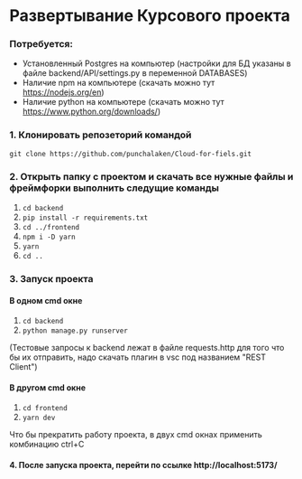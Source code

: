 # Развертывание Курсового проекта 
### Потребуется: 
* Установленный Postgres на компьютер (настройки для БД указаны в файле backend/API/settings.py в переменной DATABASES)
* Наличие npm на компьютере (скачать можно тут https://nodejs.org/en)
* Наличие python на компьютере (скачать можно тут https://www.python.org/downloads/)
  
### 1. Клонировать репозеторий командой 
```
git clone https://github.com/punchalaken/Cloud-for-fiels.git
```

### 2. Открыть папку с проектом и скачать все нужные файлы и фреймфорки выполнить следущие команды  
1. ```cd backend ```
2. ```pip install -r requirements.txt```
3. ```cd ../frontend```
4. ```npm i -D yarn```
5. ```yarn```
6. ```cd .. ```

### 3. Запуск проекта
#### В одном cmd окне
1. ```cd backend```
2. ```python manage.py runserver```
  
(Тестовые запросы к backend лежат в файле requests.http для того что бы их отправить, надо скачать плагин в vsc под названием "REST Client")

#### В другом cmd окне
1. ```cd frontend```
2. ```yarn dev```

   
Что бы прекратить работу проекта, в двух cmd окнах применить комбинацию ctrl+C

#### 4. После запуска проекта, перейти по ссылке http://localhost:5173/

